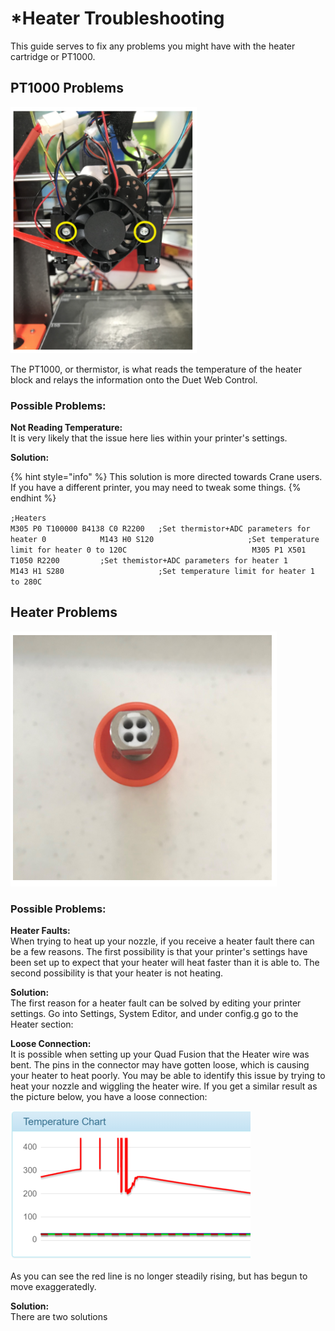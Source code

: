 # \*Heater Troubleshooting

This guide serves to fix any problems you might have with the heater cartridge or PT1000.

## PT1000 Problems

![](../.gitbook/assets/image%20%2810%29.png)

The PT1000, or thermistor, is what reads the temperature of the heater block and relays the information onto the Duet Web Control. 

### **Possible Problems:**

**Not Reading Temperature:**  
It is very likely that the issue here lies within your printer's settings. 



**Solution:**

{% hint style="info" %}
This solution is more directed towards Crane users. If you have a different printer, you may need to tweak some things.
{% endhint %}

`;Heaters                                                                               M305 P0 T100000 B4138 C0 R2200   ;Set thermistor+ADC parameters for heater 0            M143 H0 S120                     ;Set temperature limit for heater 0 to 120C                            M305 P1 X501 T1050 R2200         ;Set themistor+ADC parameters for heater 1                 M143 H1 S280                     ;Set temperature limit for heater 1 to 280C`



## Heater Problems

![](../.gitbook/assets/image%20%2819%29.png)

### Possible Problems:

**Heater Faults:**  
When trying to heat up your nozzle, if you receive a heater fault there can be a few reasons. The first possibility is that your printer's settings have been set up to expect that your heater will heat faster than it is able to. The second possibility is that your heater is not heating. 

**Solution:**  
The first reason for a heater fault can be solved by editing your printer settings. Go into Settings, System Editor, and under config.g go to the Heater section:



**Loose Connection:**  
It is possible when setting up your Quad Fusion that the Heater wire was bent. The pins in the connector may have gotten loose, which is causing your heater to heat poorly.  You may be able to identify this issue by trying to heat your nozzle and wiggling the heater wire. If you get a similar result as the picture below, you have a loose connection:

![Image pulled from: https://forum.duet3d.com/topic/4966/highly-erratic-temperature-readings-above-certain-temperature ](../.gitbook/assets/image%20%2826%29.png)

As you can see the red line is no longer steadily rising, but has begun to move exaggeratedly. 

**Solution:**  
 There are two solutions

